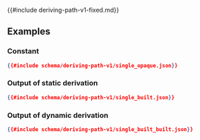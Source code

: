 {{#include deriving-path-v1-fixed.md}}

## Examples

### Constant

```json
{{#include schema/deriving-path-v1/single_opaque.json}}
```

### Output of static derivation

```json
{{#include schema/deriving-path-v1/single_built.json}}
```

### Output of dynamic derivation

```json
{{#include schema/deriving-path-v1/single_built_built.json}}
```
